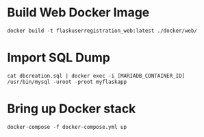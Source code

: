 # Build Web Docker Image
`docker build -t flaskuserregistration_web:latest ./docker/web/`

# Import SQL Dump
`cat dbcreation.sql | docker exec -i [MARIADB_CONTAINER_ID] /usr/bin/mysql -uroot -proot myflaskapp`

# Bring up Docker stack
`docker-compose -f docker-compose.yml up`
